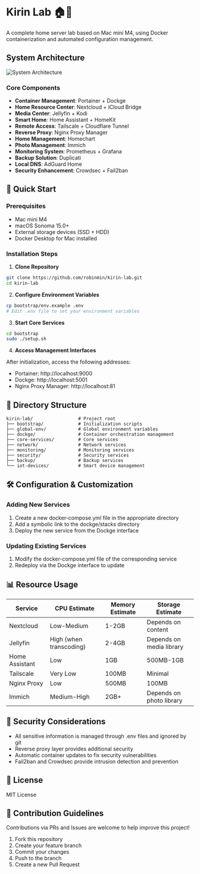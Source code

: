 # Kirin Lab 🏠🧪

A complete home server lab based on Mac mini M4, using Docker containerization and automated configuration management.

## System Architecture

![System Architecture](https://via.placeholder.com/800x500)

### Core Components

- **Container Management**: Portainer + Dockge
- **Home Resource Center**: Nextcloud + iCloud Bridge
- **Media Center**: Jellyfin + Kodi
- **Smart Home**: Home Assistant + HomeKit
- **Remote Access**: Tailscale + Cloudflare Tunnel
- **Reverse Proxy**: Nginx Proxy Manager
- **Home Management**: Homechart
- **Photo Management**: Immich
- **Monitoring System**: Prometheus + Grafana
- **Backup Solution**: Duplicati
- **Local DNS**: AdGuard Home
- **Security Enhancement**: Crowdsec + Fail2ban

## 🚀 Quick Start

### Prerequisites

- Mac mini M4
- macOS Sonoma 15.0+
- External storage devices (SSD + HDD)
- Docker Desktop for Mac installed

### Installation Steps

1. **Clone Repository**

```bash
git clone https://github.com/robinmin/kirin-lab.git
cd kirin-lab
```

2. **Configure Environment Variables**

```bash
cp bootstrap/env.example .env
# Edit .env file to set your environment variables
```

3. **Start Core Services**

```bash
cd bootstrap
sudo ./setup.sh
```

4. **Access Management Interfaces**

After initialization, access the following addresses:
- Portainer: http://localhost:9000
- Dockge: http://localhost:5001
- Nginx Proxy Manager: http://localhost:81

## 📁 Directory Structure

```
kirin-lab/                 # Project root
├── bootstrap/             # Initialization scripts
├── global-env/            # Global environment variables
├── dockge/                # Container orchestration management
├── core-services/         # Core services
├── network/               # Network services
├── monitoring/            # Monitoring services
├── security/              # Security services
├── backup/                # Backup services
└── iot-devices/           # Smart device management
```

## 🛠 Configuration & Customization

### Adding New Services

1. Create a new docker-compose.yml file in the appropriate directory
2. Add a symbolic link to the dockge/stacks directory
3. Deploy the new service from the Dockge interface

### Updating Existing Services

1. Modify the docker-compose.yml file of the corresponding service
2. Redeploy via the Dockge interface to update

## 📊 Resource Usage

| Service | CPU Estimate | Memory Estimate | Storage Estimate |
|---------|--------------|----------------|------------------|
| Nextcloud | Low-Medium | 1-2GB | Depends on content |
| Jellyfin | High (when transcoding) | 2-4GB | Depends on media library |
| Home Assistant | Low | 1GB | 500MB-1GB |
| Tailscale | Very Low | 100MB | Minimal |
| Nginx Proxy | Low | 500MB | 100MB |
| Immich | Medium-High | 2GB+ | Depends on photo library |

## 🔐 Security Considerations

- All sensitive information is managed through .env files and ignored by git
- Reverse proxy layer provides additional security
- Automatic container updates to fix security vulnerabilities
- Fail2ban and Crowdsec provide intrusion detection and prevention

## 📝 License

MIT License

## 🤝 Contribution Guidelines

Contributions via PRs and Issues are welcome to help improve this project!

1. Fork this repository
2. Create your feature branch
3. Commit your changes
4. Push to the branch
5. Create a new Pull Request
